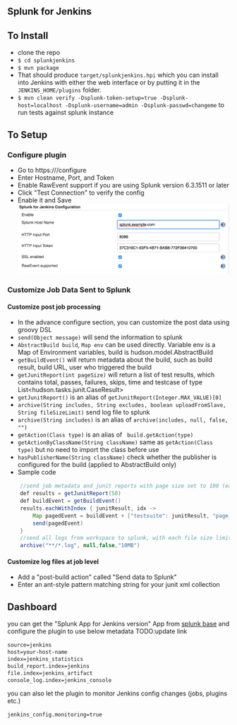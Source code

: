 Splunk for Jenkins
---------

To Install
----
 - clone the repo
 - `$ cd splunkjenkins`
 - `$ mvn package`
 -  That should produce `target/splunkjenkins.hpi` which you can install into Jenkins with either the web interface or by putting it in the `JENKINS_HOME/plugins` folder.
 - `$ mvn clean verify -Dsplunk-token-setup=true -Dsplunk-host=localhost -Dsplunk-username=admin -Dsplunk-passwd=changeme` to run tests against splunk instance 


To Setup
----
### Configure plugin

 - Go to https://<jenkins-url>/configure
 - Enter Hostname, Port, and Token
 - Enable RawEvent support if you are using Splunk version 6.3.1511 or later
 - Click "Test Connection" to verify the config
 - Enable it and Save
 ![Screenshot](doc/images/splunk_for_jenkins_config_basic.png)

### Customize Job Data Sent to Splunk

#### Customize post job processing

- In the advance configure section, you can customize the post data using groovy DSL
- ``send(Object message)`` will send the information to splunk
- ``AbstractBuild build``, ``Map env`` can be used directly. Variable env is a Map of Environment variables, build is hudson.model.AbstractBuild
- `getBuildEvent()` will return metadata about the build, such as build result, build URL, user who triggered the build
- `getJunitReport(int pageSize)` will return a list of test results, which contains total, passes, failures, skips, time and testcase of type List<hudson.tasks.junit.CaseResult>
- `getJunitReport()` is an alias of `getJunitReport(Integer.MAX_VALUE)[0]`
- `archive(String includes, String excludes, boolean uploadFromSlave, String fileSizeLimit)` send log file to splunk
- `archive(String includes)` is an alias of `archive(includes, null, false, "")`
- `getAction(Class type)` is an alias of ` build.getAction(type)`
- `getActionByClassName(String className)` same as `getAction(Class type)` but no need to import the class before use
- `hasPublisherName(String className)` check whether the publisher is configured for the build (applied to AbstractBuild only)
- Sample code

```java
	//send job metadata and junit reports with page size set to 100 (each event contains max 100 test cases)
	def results = getJunitReport(50)
	def buildEvent = getBuildEvent()
	results.eachWithIndex { junitResult, idx ->
	    Map pagedEvent = buildEvent + ["testsuite": junitResult, "page_num": idx + 1]
	    send(pagedEvent)
	}
	//send all logs from workspace to splunk, with each file size limits to 10MB
	archive("**/*.log", null,false,"10MB")
```

#### Customize log files at job level
- Add a "post-build action" called "Send data to Splunk"
- Enter an ant-style pattern matching string for your junit xml collection
 
Dashboard
----

you can get the "Splunk App for Jenkins version" App from [splunk base](https://splunkbase.splunk.com/)
and configure the plugin to use below metadata TODO:update link

	source=jenkins
	host=your-host-name
	index=jenkins_statistics
	build_report.index=jenkins
	file.index=jenkins_artifact
	console_log.index=jenkins_console
	
you can also let the plugin to monitor Jenkins config changes (jobs, plugins etc.)

	jenkins_config.monitoring=true

